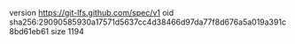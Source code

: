 version https://git-lfs.github.com/spec/v1
oid sha256:29090585930a17571d5637cc4d38466d97da77f8d676a5a019a391c8bd61eb61
size 1194
